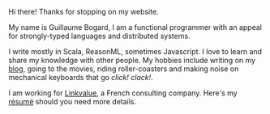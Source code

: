 Hi there! Thanks for stopping on my website.

My name is Guillaume Bogard, I am a functional programmer with an appeal for strongly-typed languages
and distributed systems.

I write mostly in Scala, ReasonML, sometimes Javascript. I love to learn and
share my knowledge with other people.
My hobbies include writing on my [blog](/posts), going to the movies,
riding roller-coasters and making noise on mechanical keyboards that go *click! clack!*.

I am working for [Linkvalue](https://link-value.fr), a French consulting company. Here's my 
[résumé](/jobs) should you need more details.